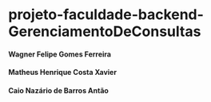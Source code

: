 # projeto-faculdade-backend-GerenciamentoDeConsultas

#### Wagner Felipe Gomes Ferreira
#### Matheus Henrique Costa Xavier
#### Caio Nazário de Barros Antão